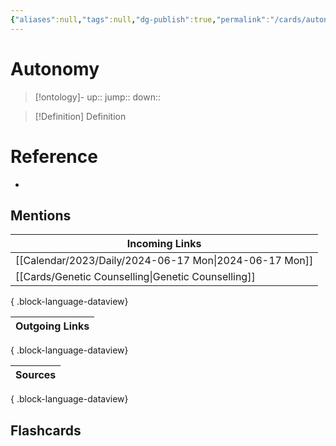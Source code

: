 ```yaml
---
{"aliases":null,"tags":null,"dg-publish":true,"permalink":"/cards/autonomy/","dgPassFrontmatter":true}
---
```


# Autonomy

> [!ontology]-
> up:: 
> jump:: 
> down:: 

> [!Definition] Definition

# Reference

- 

## Mentions

| Incoming Links                                            |
| --------------------------------------------------------- |
| [[Calendar/2023/Daily/2024-06-17 Mon\|2024-06-17 Mon]] |
| [[Cards/Genetic Counselling\|Genetic Counselling]]     |

{ .block-language-dataview}

| Outgoing Links |
| -------------- |

{ .block-language-dataview}

| Sources |
| ------- |

{ .block-language-dataview}

## Flashcards